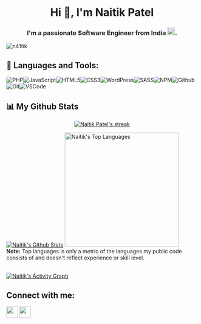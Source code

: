 <!--
**n41tik/n41tik** is a ✨ _special_ ✨ repository because its `README.md` (this file) appears on your GitHub profile.

Here are some ideas to get you started:

- 🔭 I’m currently working on ...
- 🌱 I’m currently learning ...
- 👯 I’m looking to collaborate on ...
- 🤔 I’m looking for help with ...
- 💬 Ask me about ...
- 📫 How to reach me: ...
- 😄 Pronouns: ...
- ⚡ Fun fact: ...
-->

<h1 align="center">Hi 👋, I'm Naitik Patel</h1>
<h3 align="center">I'm a passionate Software Engineer from India <img src="https://img.icons8.com/color/344/india.png" width="20px" alt="India Flag">.</h3>

<p align="left"> <img src="https://komarev.com/ghpvc/?username=n41tik&label=Profile%20views&color=0e75b6&style=flat" alt="n41tik" /> </p>

## 🚀 Languages and Tools:

![PHP](https://img.icons8.com/color/30/php.png)![JavaScript](https://img.icons8.com/color/30/javascript.png)![HTML5](https://img.icons8.com/color/30/html-5.png)![CSS3](https://img.icons8.com/color/30/css3.png)![WordPress](https://img.icons8.com/color/30/wordpress.png)![SASS](https://img.icons8.com/color/30/sass.png)![NPM](https://img.icons8.com/color/30/npm.png)![Github](https://img.icons8.com/material-outlined/30/github.png)![Git](https://img.icons8.com/color/30/git.png)![VSCode](https://img.icons8.com/color/30/visual-studio-code-2019.png)
<br/>

## 📊 My Github Stats

<p align="center">
    <a href="https://github.com/n41tik">
        <img title="🔥 Get streak stats for your profile at git.io/streak-stats" alt="Naitik Patel's streak" src="https://github-readme-streak-stats.herokuapp.com/?user=n41tik&theme=black-ice&hide_border=true&stroke=0000&background=060A0CD0"/>
    </a>
</p>
    <a href="https://github.com/n41tik"><img alt="Naitik's Github Stats" src="https://github-readme-stats.vercel.app/api?username=n41tik&show_icons=true&count_private=true&theme=react&hide_border=true&bg_color=0D1117" /></a>
  <a href="https://github.com/n41tik"><img alt="Naitik's Top Languages" src="https://github-readme-stats.vercel.app/api/top-langs/?username=n41tik&langs_count=8&count_private=true&layout=compact&theme=react&hide_border=true&bg_color=0D1117" width="300px"/></a>
  <br/>
  <b>Note:</b> Top languages is only a metric of the languages my public code consists of and doesn't reflect experience or skill level.
<br/>
<br/>

<a href="https://github.com/n41tik/github-readme-activity-graph"><img alt="Naitik's Activity Graph" src="https://activity-graph.herokuapp.com/graph?username=n41tik&bg_color=0D1117&color=5BCDEC&line=5BCDEC&point=FFFFFF&hide_border=true" /></a>

## Connect with me:

<p align="left">

<a target="_blank" href = "https://www.linkedin.com/in/n41tik"><img src="https://img.icons8.com/fluent/48/000000/linkedin.png" width="30px"/></a>
<a target="_blank" href = "https://twitter.com/n41tik"><img src="https://img.icons8.com/fluent/48/000000/twitter.png" width="30px"/></a>

</p>

